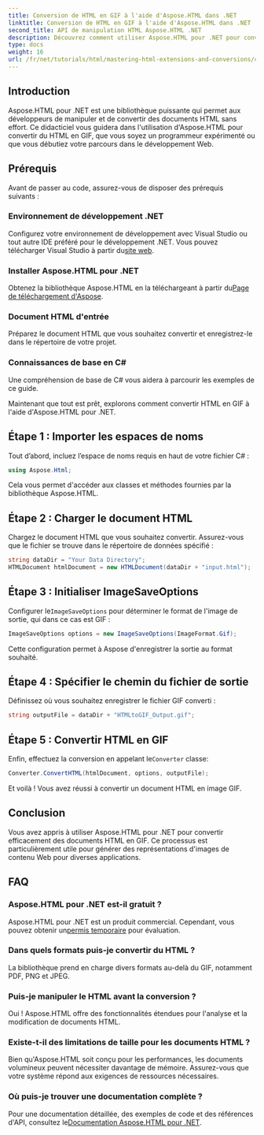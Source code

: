 ```yaml
---
title: Conversion de HTML en GIF à l'aide d'Aspose.HTML dans .NET
linktitle: Conversion de HTML en GIF à l'aide d'Aspose.HTML dans .NET
second_title: API de manipulation HTML Aspose.HTML .NET
description: Découvrez comment utiliser Aspose.HTML pour .NET pour convertir de manière transparente des documents HTML en images GIF. Ce guide complet vous guide étape par étape.
type: docs
weight: 16
url: /fr/net/tutorials/html/mastering-html-extensions-and-conversions/converting-html-to-gif/
---
```

## Introduction

Aspose.HTML pour .NET est une bibliothèque puissante qui permet aux développeurs de manipuler et de convertir des documents HTML sans effort. Ce didacticiel vous guidera dans l'utilisation d'Aspose.HTML pour convertir du HTML en GIF, que vous soyez un programmeur expérimenté ou que vous débutiez votre parcours dans le développement Web.

## Prérequis

Avant de passer au code, assurez-vous de disposer des prérequis suivants :

### Environnement de développement .NET 

 Configurez votre environnement de développement avec Visual Studio ou tout autre IDE préféré pour le développement .NET. Vous pouvez télécharger Visual Studio à partir du[site web](https://visualstudio.microsoft.com/downloads/).

### Installer Aspose.HTML pour .NET

 Obtenez la bibliothèque Aspose.HTML en la téléchargeant à partir du[Page de téléchargement d'Aspose](https://releases.aspose.com/html/net/).

### Document HTML d'entrée

Préparez le document HTML que vous souhaitez convertir et enregistrez-le dans le répertoire de votre projet.

### Connaissances de base en C#

Une compréhension de base de C# vous aidera à parcourir les exemples de ce guide.

Maintenant que tout est prêt, explorons comment convertir HTML en GIF à l'aide d'Aspose.HTML pour .NET.

## Étape 1 : Importer les espaces de noms

Tout d’abord, incluez l’espace de noms requis en haut de votre fichier C# :

```csharp
using Aspose.Html;
```

Cela vous permet d'accéder aux classes et méthodes fournies par la bibliothèque Aspose.HTML.

## Étape 2 : Charger le document HTML

Chargez le document HTML que vous souhaitez convertir. Assurez-vous que le fichier se trouve dans le répertoire de données spécifié :

```csharp
string dataDir = "Your Data Directory";
HTMLDocument htmlDocument = new HTMLDocument(dataDir + "input.html");
```

## Étape 3 : Initialiser ImageSaveOptions

 Configurer le`ImageSaveOptions` pour déterminer le format de l'image de sortie, qui dans ce cas est GIF :

```csharp
ImageSaveOptions options = new ImageSaveOptions(ImageFormat.Gif);
```

Cette configuration permet à Aspose d'enregistrer la sortie au format souhaité.

## Étape 4 : Spécifier le chemin du fichier de sortie

Définissez où vous souhaitez enregistrer le fichier GIF converti :

```csharp
string outputFile = dataDir + "HTMLtoGIF_Output.gif";
```

## Étape 5 : Convertir HTML en GIF

 Enfin, effectuez la conversion en appelant le`Converter` classe:

```csharp
Converter.ConvertHTML(htmlDocument, options, outputFile);
```

Et voilà ! Vous avez réussi à convertir un document HTML en image GIF.

## Conclusion

Vous avez appris à utiliser Aspose.HTML pour .NET pour convertir efficacement des documents HTML en GIF. Ce processus est particulièrement utile pour générer des représentations d'images de contenu Web pour diverses applications.

## FAQ

### Aspose.HTML pour .NET est-il gratuit ?  
 Aspose.HTML pour .NET est un produit commercial. Cependant, vous pouvez obtenir un[permis temporaire](https://purchase.conholdate.com/temporary-license/) pour évaluation.

### Dans quels formats puis-je convertir du HTML ?  
La bibliothèque prend en charge divers formats au-delà du GIF, notamment PDF, PNG et JPEG.

### Puis-je manipuler le HTML avant la conversion ?  
Oui ! Aspose.HTML offre des fonctionnalités étendues pour l'analyse et la modification de documents HTML.

### Existe-t-il des limitations de taille pour les documents HTML ?  
Bien qu'Aspose.HTML soit conçu pour les performances, les documents volumineux peuvent nécessiter davantage de mémoire. Assurez-vous que votre système répond aux exigences de ressources nécessaires.

### Où puis-je trouver une documentation complète ?  
 Pour une documentation détaillée, des exemples de code et des références d'API, consultez le[Documentation Aspose.HTML pour .NET](https://reference.aspose.com/html/net/).